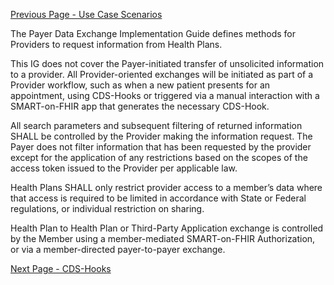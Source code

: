 [Previous Page - Use Case Scenarios](usecasescenarios.html)

The Payer Data Exchange Implementation Guide defines methods for Providers to request information from Health Plans.

This IG does not cover the Payer-initiated transfer of unsolicited information to a provider. All Provider-oriented exchanges will be initiated as part of a Provider workflow, such as when a new patient presents for an appointment, using CDS-Hooks or triggered via a manual interaction with a SMART-on-FHIR app that generates the necessary CDS-Hook.

All search parameters and subsequent filtering of returned information SHALL be controlled by the Provider making the information request. The Payer does not filter information that has been requested by the provider except for the application of any restrictions based on the scopes of the access token issued to the Provider per applicable law.

Health Plans SHALL only restrict provider access to a member’s data where that access is required to be limited in accordance with State or Federal regulations, or individual restriction on sharing.

Health Plan to Health Plan or Third-Party Application exchange is controlled by the Member using a member-mediated SMART-on-FHIR Authorization, or via a member-directed payer-to-payer exchange.


[Next Page - CDS-Hooks](cds-hooks.html)
